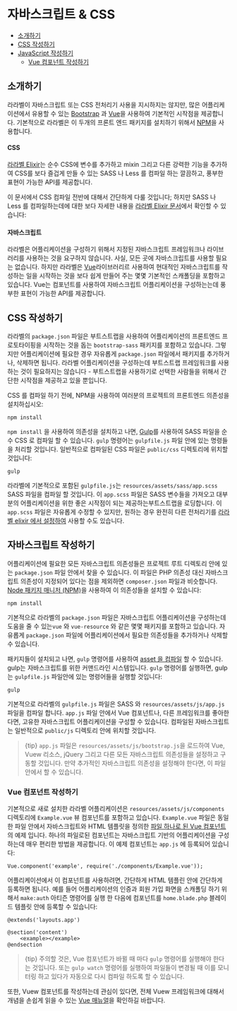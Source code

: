 # 자바스크립트 & CSS

- [소개하기](#introduction)
- [CSS 작성하기](#writing-css)
- [JavaScript 작성하기](#writing-javascript)
    - [Vue 컴포넌트 작성하기](#writing-vue-components)

<a name="introduction"></a>
## 소개하기

라라벨이 자바스크립트 또는 CSS 전처리기 사용을 지시하지는 않지만, 많은 어플리케이션에서 유용할 수 있는 [Bootstrap](https://getbootstrap.com) 과 [Vue](https://vuejs.org)을 사용하여 기본적인 시작점을 제공합니다. 기본적으로 라라벨은 이 두개의 프론트 엔드 패키지를 설치하기 위해서 [NPM](https://www.npmjs.org)을 사용합니다. 

#### CSS

[라라벨 Elixir](/docs/{{version}}/elixir)는 순수 CSS에 변수를 추가하고 mixin 그리고 다른 강력한 기능을 추가하여 CSS를 보다 즐겁게 만들 수 있는 SASS 나 Less 를 컴파일 하는 깔끔하고, 풍부한 표현이 가능한 API를 제공합니다. 

이 문서에서 CSS 컴파일 전반에 대해서 간단하게 다룰 것입니다; 하지만 SASS 나 Less 를 컴파일하는데에 대한 보다 자세한 내용을 [라라벨 Elixir 문서](/docs/{{version}}/elixir)에서 확인할 수 있습니다:

#### 자바스크립트

라라벨은 어플리케이션을 구성하기 위해서 지정된 자바스크립트 프레임워크나 라이브러리를 사용하는 것을 요구하지 않습니다. 사실, 모든 곳에 자바스크립트를 사용할 필요는 없습니다. 하지만 라라벨은 [Vue](https://vuejs.org)라이브러리르 사용하여 현대적인 자바스크립트를 작성하는 일을 시작하는 것을 보다 쉽게 만들어 주는 몇몇 기본적인 스캐폴딩을 포함하고 있습니다. Vue는 컴포넌트를 사용하여 자바스크립트 어플리케이션을 구성하는는데 풍부한 표현이 가능한 API를 제공합니다. 

<a name="writing-css"></a>
## CSS 작성하기

라라벨의 `package.json` 파일은 부트스트랩을 사용하여 어플리케이션의 프론트엔드 프로토타이핑을 시작하는 것을 돕는 `bootstrap-sass` 패키지를 포함하고 있습니다. 그렇지만 어플리케이션에 필요한 경우 자유롭게 `package.json` 파일에서 패키지를 추가하거나, 삭제하면 됩니다. 라라벨 어플리케이션을 구성하는데 부트스트랩 프레임워크를 사용하는 것이 필요하지는 않습니다 - 부트스트랩을 사용하기로 선택한 사람들을 위해서 간단한 시작점을 제공하고 있을 뿐입니다.

CSS 를 컴파일 하기 전에, NPM을 사용하여 여러분의 프로젝트의 프론트엔드 의존성을 설치하십시오:

    npm install

`npm install` 을 사용하여 의존성을 설치하고 나면, [Gulp](http://gulpjs.com/)를 사용하여 SASS 파일을 순수 CSS 로 컴파일 할 수 있습니다. `gulp` 명령어는 `gulpfile.js` 파일 안에 있는 명령들을 처리할 것입니다. 일반적으로 컴파일된 CSS 파일은 `public/css` 디렉토리에 위치할 것입니다:

    gulp

라라벨에 기본적으로 포함된 `gulpfile.js`는 `resources/assets/sass/app.scss` SASS 파일을 컴파일 할 것입니다. 이 `app.scss` 파일은 SASS 변수들을 가져오고 대부분의 어플리케이션을 위한 좋은 시작점이 되는 제공하는부트스트랩을 로딩합니다. 이 `app.scss` 파일은 자유롭게 수정할 수 있지만, 원하는 경우 완전히 다른 전처리기를 [라라벨 elixir 에서 설정하여](/docs/{{version}}/elixir) 사용할 수도 있습니다.

<a name="writing-javascript"></a>
## 자바스크립트 작성하기

어플리케이션에 필요한 모든 자바스크립트 의존성들은 프로젝트 루트 디렉토리 안에 있는 `package.json` 파일 안에서 찾을 수 있습니다. 이 파일은 PHP 의존성 대신 자바스크립트 의존성이 지정되어 있다는 점을 제외하면 `composer.json` 파일과 비슷합니다. [Node 패키지 매니저 (NPM)](https://www.npmjs.org)을 사용하여 이 의존성들을 설치할 수 있습니다:

    npm install

기본적으로 라라벨의 `package.json` 파일은 자바스크립트 어플리케이션을 구성하는데 도움을 줄 수 있는`vue` 와 `vue-resource` 와 같은 몇몇 패키지를 포함하고 있습니다. 자유롭게 `package.json` 파일에 어플리케이션에서 필요한 의존성들을 추가하거나 삭제할 수 있습니다.

패키지들이 설치되고 나면, `gulp` 명령어를 사용하여 [asset 을 컴파일](/docs/{{version}}/elixir) 할 수 있습니다. gulp는 자바스크립트를 위한 커맨드라인 시스템입니다. `gulp` 명령어를 실행하면, gulp 는 `gulpfile.js` 파일안에 있는 명령어들을 실행할 것입니다:

    gulp

기본적으로 라라벨의 `gulpfile.js` 파일은 SASS 와 `resources/assets/js/app.js`파일을 컴파일 합니다. `app.js` 파일 안에서 Vue 컴포넌트나, 다른 프레임워크를 좋아한다면, 고유한 자바스크립트 어플리케이션을 구성할 수 있습니다. 컴파일된 자바스크립트는 일반적으로 `public/js` 디렉토리 안에 위치할 것입니다. 

> {tip} `app.js` 파일은 `resources/assets/js/bootstrap.js`을 로드하여 Vue, Vuew 리소스, jQuery 그리고 다른 모든 자바스크립트 의존성들을 설정하고 구동할 것입니다. 만약 추가적인 자바스크립트 의존성을 설정해야 한다면, 이 파일안에서 할 수 있습니다.

<a name="writing-vue-components"></a>
### Vue 컴포넌트 작성하기

기본적으로 새로 설치한 라라벨 어플리케이션은 `resources/assets/js/components` 디렉토리에 `Example.vue` 뷰 컴포넌트를 포함하고 있습니다. `Example.vue` 파일은 동일한 파일 안에서 자바스크립트와 HTML 템플릿을 정의한 [파일 하나로 된 Vue 컴포넌트](https://vuejs.org/guide/single-file-components)의 예제 입니다. 하나의 파일로된 컴포넌트는 자바스크립트 기반의 어플리케이션을 구성하는데 매우 편리한 방법을 제공합니다. 이 예제 컴포넌트는 `app.js` 에 등록되어 있습니다:

    Vue.component('example', require('./components/Example.vue'));

어플리케이션에서 이 컴포넌트를 사용하려면, 간단하게 HTML 템플린 안에 간단하게 등록하면 됩니다. 예를 들어 어플리케이션의 인증과 회원 가입 화면을 스캐폴딩 하기 위해서 `make:auth` 아티즌 명령어를 실행 한 다음에 컴포넌트를 `home.blade.php` 블레이드 템플릿 안에 등록할 수 있습니다:

    @extends('layouts.app')

    @section('content')
        <example></example>
    @endsection

> {tip} 주의할 것은, Vue 컴포넌트가 바뀔 때 마다 `gulp` 명령어를 실행해야 한다는 것입니다. 또는 `gulp watch` 명령어를 실행하여 파일들이 변경될 때 이를 모니터링 하고 있다가 자동으로 다시 컴파일 하도록 할 수 있습니다.

또한, Vuew 컴포넌트를 작성하는데 관심이 있다면, 전체 Vuew 프레임워크에 대해서 개념을 손쉽게 읽을 수 있는 [Vue 매뉴얼](https://vuejs.org/guide/)을 확인하길 바랍니다.
